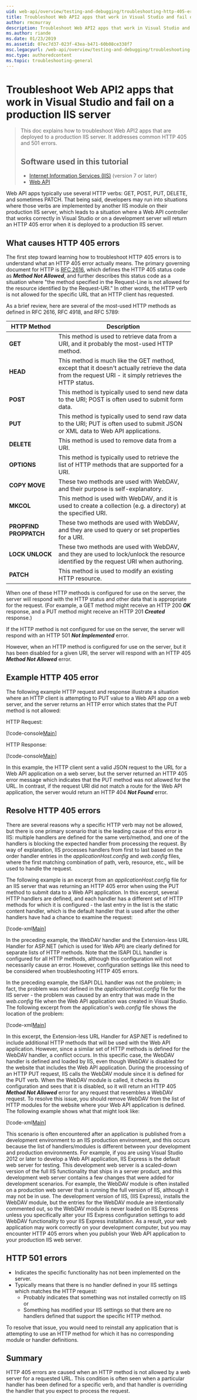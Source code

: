 ```yaml
---
uid: web-api/overview/testing-and-debugging/troubleshooting-http-405-errors-after-publishing-web-api-applications
title: Troubleshoot Web API2 apps that work in Visual Studio and fail on a production IIS server
author: rmcmurray
description: Troubleshoot Web API2 apps that work in Visual Studio and fail on a production IIS server
ms.author: riande
ms.date: 01/23/2019
ms.assetid: 07ec7d37-023f-43ea-b471-60b08ce338f7
msc.legacyurl: /web-api/overview/testing-and-debugging/troubleshooting-http-405-errors-after-publishing-web-api-applications
msc.type: authoredcontent
ms.topic: troubleshooting-general
---
```


# Troubleshoot Web API2 apps that work in Visual Studio and fail on a production IIS server

> This doc explains how to troubleshoot Web API2 apps that are deployed to a production IIS server. It addresses common HTTP 405 and 501 errors.
> 
> ## Software used in this tutorial
> 
> 
> - [Internet Information Services (IIS)](https://www.iis.net/) (version 7 or later)
> - [Web API](../../index.md) 

Web API apps typically use several HTTP verbs: GET, POST, PUT, DELETE, and sometimes PATCH. That being said, developers may run into situations where those verbs are implemented by another IIS module on their production IIS server, which leads to a situation where a Web API controller that works correctly in Visual Studio or on a development server will return an HTTP 405 error when it is deployed to a production IIS server.

## What causes HTTP 405 errors

The first step toward learning how to troubleshoot HTTP 405 errors is to understand what an HTTP 405 error actually means. The primary governing document for HTTP is [RFC 2616](http://www.ietf.org/rfc/rfc2616.txt), which defines the HTTP 405 status code as ***Method Not Allowed***, and further describes this status code as a situation where &quot;the method specified in the Request-Line is not allowed for the resource identified by the Request-URI.&quot; In other words, the HTTP verb is not allowed for the specific URL that an HTTP client has requested.

As a brief review, here are several of the most-used HTTP methods as defined in RFC 2616, RFC 4918, and RFC 5789:

| HTTP Method | Description |
| --- | --- |
| **GET** | This method is used to retrieve data from a URI, and it probably the most-used HTTP method. |
| **HEAD** | This method is much like the GET method, except that it doesn't actually retrieve the data from the request URI - it simply retrieves the HTTP status. |
| **POST** | This method is typically used to send new data to the URI; POST is often used to submit form data. |
| **PUT** | This method is typically used to send raw data to the URI; PUT is often used to submit JSON or XML data to Web API applications. |
| **DELETE** | This method is used to remove data from a URI. |
| **OPTIONS** | This method is typically used to retrieve the list of HTTP methods that are supported for a URI. |
| **COPY MOVE** | These two methods are used with WebDAV, and their purpose is self-explanatory. |
| **MKCOL** | This method is used with WebDAV, and it is used to create a collection (e.g. a directory) at the specified URI. |
| **PROPFIND PROPPATCH** | These two methods are used with WebDAV, and they are used to query or set properties for a URI. |
| **LOCK UNLOCK** | These two methods are used with WebDAV, and they are used to lock/unlock the resource identified by the request URI when authoring. |
| **PATCH** | This method is used to modify an existing HTTP resource. |

When one of these HTTP methods is configured for use on the server, the server will respond with the HTTP status and other data that is appropriate for the request. (For example, a GET method might receive an HTTP 200 ***OK*** response, and a PUT method might receive an HTTP 201 ***Created*** response.)

If the HTTP method is not configured for use on the server, the server will respond with an HTTP 501 ***Not Implemented*** error.

However, when an HTTP method is configured for use on the server, but it has been disabled for a given URI, the server will respond with an HTTP 405 ***Method Not Allowed*** error.

## Example HTTP 405 error

The following example HTTP request and response illustrate a situation where an HTTP client is attempting to PUT value to a Web API app on a web server, and the server returns an HTTP error which states that the PUT method is not allowed:

HTTP Request:

[!code-console[Main](troubleshooting-http-405-errors-after-publishing-web-api-applications/samples/sample1.cmd)]

HTTP Response:

[!code-console[Main](troubleshooting-http-405-errors-after-publishing-web-api-applications/samples/sample2.cmd)]

In this example, the HTTP client sent a valid JSON request to the URL for a Web API application on a web server, but the server returned an HTTP 405 error message which indicates that the PUT method was not allowed for the URL. In contrast, if the request URI did not match a route for the Web API application, the server would return an HTTP 404 ***Not Found*** error.

## Resolve HTTP 405 errors

There are several reasons why a specific HTTP verb may not be allowed, but there is one primary scenario that is the leading cause of this error in IIS: multiple handlers are defined for the same verb/method, and one of the handlers is blocking the expected handler from processing the request. By way of explanation, IIS processes handlers from first to last based on the order handler entries in the *applicationHost.config* and *web.config* files, where the first matching combination of path, verb, resource, etc., will be used to handle the request.

The following example is an excerpt from an *applicationHost.config* file for an IIS server that was returning an HTTP 405 error when using the PUT method to submit data to a Web API application. In this excerpt, several HTTP handlers are defined, and each handler has a different set of HTTP methods for which it is configured - the last entry in the list is the static content handler, which is the default handler that is used after the other handlers have had a chance to examine the request:

[!code-xml[Main](troubleshooting-http-405-errors-after-publishing-web-api-applications/samples/sample3.xml)]

In the preceding example, the WebDAV handler and the Extension-less URL Handler for ASP.NET (which is used for Web API) are clearly defined for separate lists of HTTP methods. Note that the ISAPI DLL handler is configured for all HTTP methods, although this configuration will not necessarily cause an error. However, configuration settings like this need to be considered when troubleshooting HTTP 405 errors.

In the preceding example, the ISAPI DLL handler was not the problem; in fact, the problem was not defined in the *applicationHost.config* file for the IIS server - the problem was caused by an entry that was made in the *web.config* file when the Web API application was created in Visual Studio. The following excerpt from the application's *web.config* file shows the location of the problem:

[!code-xml[Main](troubleshooting-http-405-errors-after-publishing-web-api-applications/samples/sample4.xml)]

In this excerpt, the Extension-less URL Handler for ASP.NET is redefined to include additional HTTP methods that will be used with the Web API application. However, since a similar set of HTTP methods is defined for the WebDAV handler, a conflict occurs. In this specific case, the WebDAV handler is defined and loaded by IIS, even though WebDAV is disabled for the website that includes the Web API application. During the processing of an HTTP PUT request, IIS calls the WebDAV module since it is defined for the PUT verb. When the WebDAV module is called, it checks its configuration and sees that it is disabled, so it will return an HTTP 405 ***Method Not Allowed*** error for any request that resembles a WebDAV request. To resolve this issue, you should remove WebDAV from the list of HTTP modules for the website where your Web API application is defined. The following example shows what that might look like:

[!code-xml[Main](troubleshooting-http-405-errors-after-publishing-web-api-applications/samples/sample5.xml)]

This scenario is often encountered after an application is published from a development environment to an IIS production environment, and this occurs because the list of handlers/modules is different between your development and production environments. For example, if you are using Visual Studio 2012 or later to develop a Web API application, IIS Express is the default web server for testing. This development web server is a scaled-down version of the full IIS functionality that ships in a server product, and this development web server contains a few changes that were added for development scenarios. For example, the WebDAV module is often installed on a production web server that is running the full version of IIS, although it may not be in use. The development version of IIS, (IIS Express), installs the WebDAV module, but the entries for the WebDAV module are intentionally commented out, so the WebDAV module is never loaded on IIS Express unless you specifically alter your IIS Express configuration settings to add WebDAV functionality to your IIS Express installation. As a result, your web application may work correctly on your development computer, but you may encounter HTTP 405 errors when you publish your Web API application to your production IIS web server.

## HTTP 501 errors

* Indicates the specific functionality has not been implemented on the server.
* Typically means that there is no handler defined in your IIS settings which matches the HTTP request:
  * Probably indicates that something was not installed correctly on IIS or
  * Something has modified your IIS settings so that there are no handlers defined that support the specific HTTP method.

To resolve that issue, you would need to reinstall any application that is attempting to use an HTTP method for which it has no corresponding module or handler definitions.

## Summary

HTTP 405 errors are caused when an HTTP method is not allowed by a web server for a requested URL. This condition is often seen when a particular handler has been defined for a specific verb, and that handler is overriding the handler that you expect to process the request.
